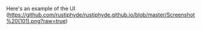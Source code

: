 Here's an example of the UI
(https://github.com/rustiphyde/rustiphyde.github.io/blob/master/Screenshot%20(101).png?raw=true)
